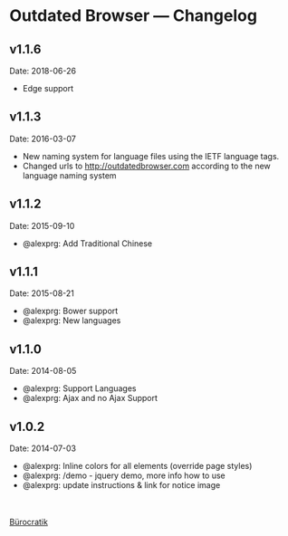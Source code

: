 
# Outdated Browser — Changelog

## v1.1.6
Date: 2018-06-26

 * Edge support

## v1.1.3
Date: 2016-03-07

 * New naming system for language files using the IETF language tags.
 * Changed urls to http://outdatedbrowser.com according to the new language naming system

## v1.1.2
Date: 2015-09-10

 * @alexprg: Add Traditional Chinese

## v1.1.1
Date: 2015-08-21

 * @alexprg: Bower support
 * @alexprg: New languages


## v1.1.0
Date: 2014-08-05

 * @alexprg: Support Languages
 * @alexprg: Ajax and no Ajax Support


## v1.0.2
Date: 2014-07-03

 * @alexprg: Inline colors for all elements (override page styles)
 * @alexprg: /demo - jquery demo, more info how to use
 * @alexprg: update instructions & link for notice image

<br><br>
[Bürocratik](http://burocratik.com)
